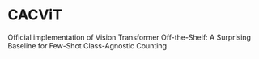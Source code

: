 # CACViT
Official implementation of Vision Transformer Off-the-Shelf: A Surprising Baseline for Few-Shot Class-Agnostic Counting
